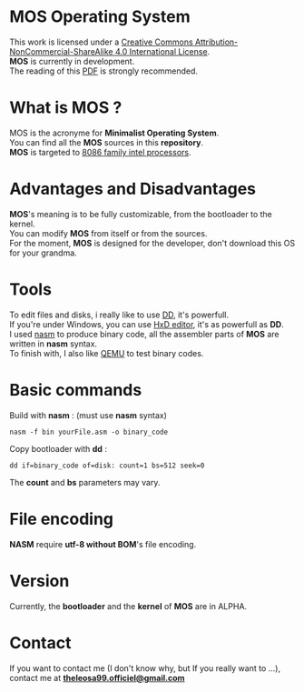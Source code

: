 # MOS Operating System
This work is licensed under a [Creative Commons Attribution-NonCommercial-ShareAlike 4.0 International License](https://creativecommons.org/licenses/by-nc-sa/4.0/).</br>
**MOS** is currently in development.</br>
The reading of this [PDF](http://www.cs.bham.ac.uk/~exr/lectures/opsys/10_11/lectures/os-dev.pdf) is strongly recommended.
# What is MOS ?
MOS is the acronyme for **Minimalist Operating System**.</br>
You can find all the **MOS** sources in this **repository**.</br>
**MOS** is targeted to [8086 family intel processors](https://en.wikipedia.org/wiki/Intel_8086).</br>
# Advantages and Disadvantages
**MOS**'s meaning is to be fully customizable, from the bootloader to the kernel.</br>
You can modify **MOS** from itself or from the sources.</br>
For the moment, **MOS** is designed for the developer, don't download this OS for your grandma.</br>
# Tools
To edit files and disks, i really like to use [DD](https://fr.wikipedia.org/wiki/Dd_(Unix)), it's powerfull.</br>
If you're under Windows, you can use [HxD editor](https://mh-nexus.de/en/hxd/), it's as powerfull as **DD**.</br>
I used [nasm](http://www.nasm.us/) to produce binary code, all the assembler parts of **MOS** are written in **nasm** syntax.</br>
To finish with, I also like [QEMU](http://wiki.qemu.org/Main_Page) to test binary codes.
# Basic commands 
Build with **nasm** : (must use **nasm** syntax)
```batch
nasm -f bin yourFile.asm -o binary_code
```
Copy bootloader with **dd** :
```batch
dd if=binary_code of=disk: count=1 bs=512 seek=0
```
The **count** and **bs** parameters may vary.
# File encoding
**NASM** require **utf-8 without BOM**'s file encoding.
# Version
Currently, the **bootloader** and the **kernel** of **MOS** are in ALPHA.
# Contact
If you want to contact me (I don't know why, but If you really want to ...), contact me at **theleosa99.officiel@gmail.com**

